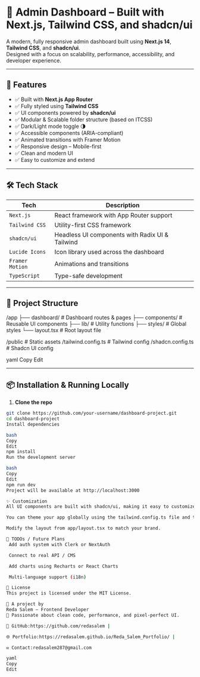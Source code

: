# 🧭 Admin Dashboard – Built with Next.js, Tailwind CSS, and shadcn/ui

A modern, fully responsive admin dashboard built using **Next.js 14**, **Tailwind CSS**, and **shadcn/ui**.  
Designed with a focus on scalability, performance, accessibility, and developer experience.

---

## 🚀 Features

- ✅ Built with **Next.js App Router**
- ✅ Fully styled using **Tailwind CSS**
- ✅ UI components powered by **shadcn/ui**
- ✅ Modular & Scalable folder structure (based on ITCSS)
- ✅ Dark/Light mode toggle 🌗
- ✅ Accessible components (ARIA-compliant)
- ✅ Animated transitions with Framer Motion
- ✅ Responsive design – Mobile-first
- ✅ Clean and modern UI
- ✅ Easy to customize and extend

---

## 🛠️ Tech Stack

| Tech               | Description                                  |
|--------------------|----------------------------------------------|
| `Next.js`          | React framework with App Router support      |
| `Tailwind CSS`     | Utility-first CSS framework                  |
| `shadcn/ui`        | Headless UI components with Radix UI & Tailwind |
| `Lucide Icons`     | Icon library used across the dashboard       |
| `Framer Motion`    | Animations and transitions                   |
| `TypeScript`       | Type-safe development                        |

---

## 📁 Project Structure

/app
├── dashboard/ # Dashboard routes & pages
├── components/ # Reusable UI components
├── lib/ # Utility functions
├── styles/ # Global styles
└── layout.tsx # Root layout file

/public # Static assets
/tailwind.config.ts # Tailwind config
/shadcn.config.ts # Shadcn UI config

yaml
Copy
Edit

---

## 📦 Installation & Running Locally

1. **Clone the repo**

```bash
git clone https://github.com/your-username/dashboard-project.git
cd dashboard-project
Install dependencies

bash
Copy
Edit
npm install
Run the development server

bash
Copy
Edit
npm run dev
Project will be available at http://localhost:3000

✨ Customization
All UI components are built with shadcn/ui, making it easy to customize every detail.

You can theme your app globally using the tailwind.config.ts file and theme.ts tokens.

Modify the layout from app/layout.tsx to match your brand.

📌 TODOs / Future Plans
 Add auth system with Clerk or NextAuth

 Connect to real API / CMS

 Add charts using Recharts or React Charts

 Multi-language support (i18n)

📄 License
This project is licensed under the MIT License.

🤝 A project by
Reda Salem – Frontend Developer
🧠 Passionate about clean code, performance, and pixel-perfect UI.

🔗 GitHub:https://github.com/redasalem | 

🌐 Portfolio:https://redasalem.github.io/Reda_Salem_Portfolio/ | 

✉️ Contact:redasalem287@gmail.com

yaml
Copy
Edit
